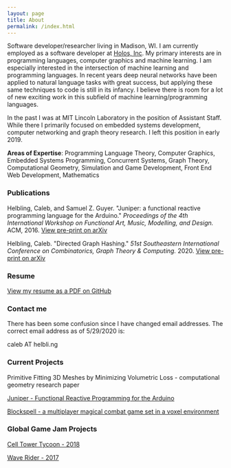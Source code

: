 ```yaml
---
layout: page
title: About
permalink: /index.html
---
```


Software developer/researcher living in Madison, WI. I am currently employed as a software developer at [Holos, Inc](https://holos.io/). My primary interests are in programming languages, computer graphics and machine learning. I am especially interested in the intersection of machine learning and programming languages. In recent years deep neural networks have been applied to natural language tasks with great success, but applying these same techniques to code is still in its infancy. I believe there is room for a lot of new exciting work in this subfield of machine learning/programming languages.

In the past I was at MIT Lincoln Laboratory in the position of Assistant Staff. While there I primarily focused on embedded systems development, computer networking and graph theory research. I left this position in early 2019.

**Areas of Expertise**: Programming Language Theory, Computer Graphics, Embedded Systems Programming, Concurrent Systems, Graph Theory, Computational Geometry, Simulation and Game Development, Front End Web Development, Mathematics

### Publications

Helbling, Caleb, and Samuel Z. Guyer. "Juniper: a functional reactive programming language for the Arduino." *Proceedings of the 4th International Workshop on Functional Art, Music, Modelling, and Design.* ACM, 2016. [View pre-print on arXiv](https://arxiv.org/abs/1911.12932)

Helbling, Caleb. "Directed Graph Hashing." *51st Southeastern International Conference on
 Combinatorics, Graph Theory & Computing.* 2020. [View pre-print on arXiv](https://arxiv.org/abs/2002.06653)

### Resume

[View my resume as a PDF on GitHub](https://github.com/calebh/calebh.github.io/blob/master/resume.pdf)

### Contact me

There has been some confusion since I have changed email addresses. The correct email address as of 5/29/2020 is:

caleb AT helbli.ng

### Current Projects

Primitive Fitting 3D Meshes by Minimizing Volumetric Loss - computational geometry research paper

[Juniper - Functional Reactive Programming for the Arduino](http://www.juniper-lang.org/)

[Blockspell - a multiplayer magical combat game set in a voxel environment](http://www.blockspell.com/)

### Global Game Jam Projects

[Cell Tower Tycoon - 2018](https://globalgamejam.org/2018/games/cell-tower-tycoon)

[Wave Rider - 2017](https://globalgamejam.org/2017/games/wave-rider-3)
